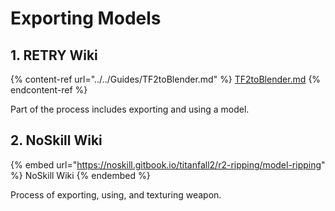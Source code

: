 # Exporting Models

## 1. RETRY Wiki

{% content-ref url="../../Guides/TF2toBlender.md" %}
[TF2toBlender.md](../../Guides/TF2toBlender.md)
{% endcontent-ref %}

Part of the process includes exporting and using a model.

## 2. NoSkill Wiki

{% embed url="https://noskill.gitbook.io/titanfall2/r2-ripping/model-ripping" %}
NoSkill Wiki
{% endembed %}

Process of exporting, using, and texturing weapon.

##
